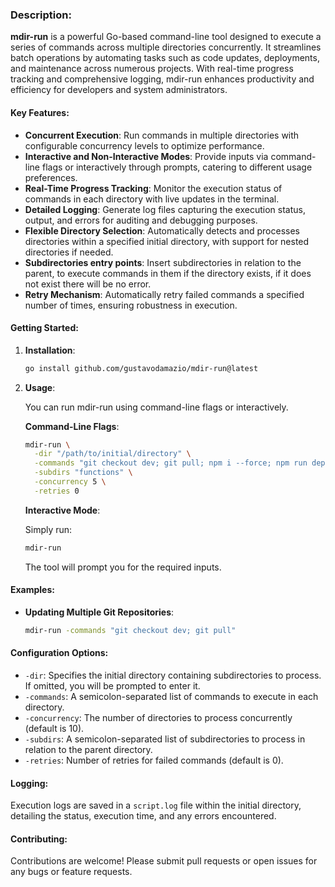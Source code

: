 ### Description:

**mdir-run** is a powerful Go-based command-line tool designed to execute a series of commands across multiple directories concurrently. It streamlines batch operations by automating tasks such as code updates, deployments, and maintenance across numerous projects. With real-time progress tracking and comprehensive logging, mdir-run enhances productivity and efficiency for developers and system administrators.

#### Key Features:

- **Concurrent Execution**: Run commands in multiple directories with configurable concurrency levels to optimize performance.
- **Interactive and Non-Interactive Modes**: Provide inputs via command-line flags or interactively through prompts, catering to different usage preferences.
- **Real-Time Progress Tracking**: Monitor the execution status of commands in each directory with live updates in the terminal.
- **Detailed Logging**: Generate log files capturing the execution status, output, and errors for auditing and debugging purposes.
- **Flexible Directory Selection**: Automatically detects and processes directories within a specified initial directory, with support for nested directories if needed.
- **Subdirectories entry points**: Insert subdirectories in relation to the parent, to execute commands in them if the directory exists, if it does not exist there will be no error.
- **Retry Mechanism**: Automatically retry failed commands a specified number of times, ensuring robustness in execution.

#### Getting Started:

1. **Installation**:

   ```bash
   go install github.com/gustavodamazio/mdir-run@latest
   ```

2. **Usage**:

   You can run mdir-run using command-line flags or interactively.

   **Command-Line Flags**:

   ```bash
   mdir-run \
     -dir "/path/to/initial/directory" \
     -commands "git checkout dev; git pull; npm i --force; npm run deploy-dev" \
     -subdirs "functions" \
     -concurrency 5 \
     -retries 0
   ```

   **Interactive Mode**:

   Simply run:

   ```bash
   mdir-run
   ```

   The tool will prompt you for the required inputs.

#### Examples:

- **Updating Multiple Git Repositories**:

  ```bash
  mdir-run -commands "git checkout dev; git pull"
  ```

#### Configuration Options:

- `-dir`: Specifies the initial directory containing subdirectories to process. If omitted, you will be prompted to enter it.
- `-commands`: A semicolon-separated list of commands to execute in each directory.
- `-concurrency`: The number of directories to process concurrently (default is 10).
- `-subdirs`: A semicolon-separated list of subdirectories to process in relation to the parent directory.
- `-retries`: Number of retries for failed commands (default is 0).

#### Logging:

Execution logs are saved in a `script.log` file within the initial directory, detailing the status, execution time, and any errors encountered.

#### Contributing:

Contributions are welcome! Please submit pull requests or open issues for any bugs or feature requests.